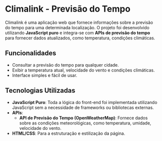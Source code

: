 # Climalink - Previsão do Tempo

Climalink é uma aplicação web que fornece informações sobre a previsão do tempo para uma determinada localização. O projeto foi desenvolvido utilizando **JavaScript puro** e integra-se com **APIs de previsão do tempo** para fornecer dados atualizados, como temperatura, condições climáticas.

## Funcionalidades

- Consultar a previsão do tempo para qualquer cidade.
- Exibir a temperatura atual, velocidade do vento e condições climáticas.
- Interface simples e fácil de usar.

## Tecnologias Utilizadas

- **JavaScript Puro**: Toda a lógica do front-end foi implementada utilizando JavaScript sem a necessidade de frameworks ou bibliotecas externas.
- **APIs**:
  - **API de Previsão do Tempo (OpenWeatherMap)**: Fornece dados sobre as condições meteorológicas, como temperatura, umidade, velocidade do vento.
- **HTML/CSS**: Para a estruturação e estilização da página.
